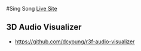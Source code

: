 #Sing Song
[Live Site](https://thunderous-gelato-ead3d7.netlify.app/)


## 3D Audio Visualizer
  - https://github.com/dcyoung/r3f-audio-visualizer
